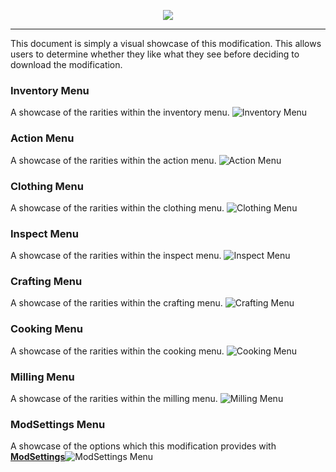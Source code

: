 <p align="center">
    <a href="#"><img src="https://raw.githubusercontent.com/Deaadman/ItemRarities/release/Images/TitleCardShowcase.png"></a>

---

This document is simply a visual showcase of this modification. This allows users to determine whether they like what they see before deciding to download the modification.

### Inventory Menu
A showcase of the rarities within the inventory menu.
![Inventory Menu](https://raw.githubusercontent.com/Deaadman/ItemRarities/release/Images/InventoryMenu.jpg)

### Action Menu
A showcase of the rarities within the action menu.
![Action Menu](https://raw.githubusercontent.com/Deaadman/ItemRarities/release/Images/ActionMenu.jpg)

### Clothing Menu
A showcase of the rarities within the clothing menu.
![Clothing Menu](https://raw.githubusercontent.com/Deaadman/ItemRarities/release/Images/ClothingMenu.jpg)

### Inspect Menu
A showcase of the rarities within the inspect menu.
![Inspect Menu](https://raw.githubusercontent.com/Deaadman/ItemRarities/release/Images/InspectMenu.jpg)

### Crafting Menu
A showcase of the rarities within the crafting menu.
![Crafting Menu](https://raw.githubusercontent.com/Deaadman/ItemRarities/release/Images/CraftingMenu.jpg)

### Cooking Menu
A showcase of the rarities within the cooking menu.
![Cooking Menu](https://raw.githubusercontent.com/Deaadman/ItemRarities/release/Images/CookingMenu.jpg)

### Milling Menu
A showcase of the rarities within the milling menu.
![Milling Menu](https://raw.githubusercontent.com/Deaadman/ItemRarities/release/Images/MillingMenu.jpg)

### ModSettings Menu
A showcase of the options which this modification provides with [**ModSettings**](https://github.com/DigitalzombieTLD/ModSettings/releases)![ModSettings Menu](https://raw.githubusercontent.com/Deaadman/ItemRarities/release/Images/ModSettings.jpg)
